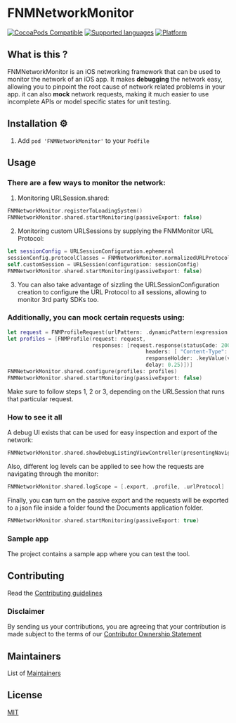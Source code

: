 
# FNMNetworkMonitor

[![CocoaPods Compatible](https://img.shields.io/badge/cocoapods-compatible-green.svg)]()
[![Supported languages](https://img.shields.io/badge/supported%20languages-swift|objc-green.svg)]()
[![Platform](https://img.shields.io/badge/platform-ios-green.svg)]()

## What is this ?

FNMNetworkMonitor is an iOS networking framework that can be used to monitor the network of an iOS app. 
It makes **debugging** the network easy, allowing you to pinpoint the root cause of network related problems in your app. 
it can also **mock** network requests, making it much easier to use incomplete APIs or model specific states for unit testing.

## Installation ⚙️

1. Add `pod 'FNMNetworkMonitor'` to your `Podfile`

## Usage

### There are a few ways to monitor the network:

1. Monitoring URLSession.shared:

```swift    
FNMNetworkMonitor.registerToLoadingSystem()
FNMNetworkMonitor.shared.startMonitoring(passiveExport: false)
```
    
2. Monitoring custom URLSessions by supplying the FNMMonitor URL Protocol:

```swift    
let sessionConfig = URLSessionConfiguration.ephemeral
sessionConfig.protocolClasses = FNMNetworkMonitor.normalizedURLProtocols()
self.customSession = URLSession(configuration: sessionConfig)
FNMNetworkMonitor.shared.startMonitoring(passiveExport: false)
```

3. You can also take advantage of sizzling the URLSessionConfiguration creation to configure the URL Protocol to all sessions, allowing to monitor 3rd party SDKs too.

### Additionally, you can mock certain requests using:

```swift    
let request = FNMProfileRequest(urlPattern: .dynamicPattern(expression: "*farfetch.*robots"))
let profiles = [FNMProfile(request: request,
                           responses: [request.response(statusCode: 200,
                                            headers: [ "Content-Type": "application/json" ],
                                            responseHolder: .keyValue(value: [ "FieldA": 1 ])
                                            delay: 0.25)])]
FNMNetworkMonitor.shared.configure(profiles: profiles)
FNMNetworkMonitor.shared.startMonitoring(passiveExport: false)
```

Make sure to follow steps 1, 2 or 3, depending on the URLSession that runs that particular request.

### How to see it all

A debug UI exists that can be used for easy inspection and export of the network:

```swift    
FNMNetworkMonitor.shared.showDebugListingViewController(presentingNavigationController: self.navigationController)
```

Also, different log levels can be applied to see how the requests are navigating through the monitor:
```swift    
FNMNetworkMonitor.shared.logScope = [.export, .profile, .urlProtocol]
```

Finally, you can turn on the passive export and the requests will be exported to a json file inside a folder found the Documents application folder.

```swift    
FNMNetworkMonitor.shared.startMonitoring(passiveExport: true)
```

### Sample app

The project contains a sample app where you can test the tool.

## Contributing

Read the [Contributing guidelines](CONTRIBUTING.md)

### Disclaimer

By sending us your contributions, you are agreeing that your contribution is made subject to the terms of our [Contributor Ownership Statement](https://github.com/Farfetch/.github/blob/master/COS.md)

## Maintainers

List of [Maintainers](MAINTAINERS.md)


## License

[MIT](LICENSE)

